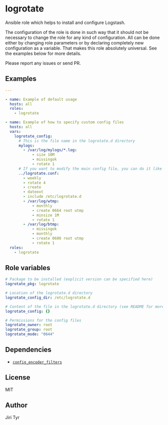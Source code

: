 logrotate
=========

Ansible role which helps to install and configure Logstash.

The configuration of the role is done in such way that it should not be
necessary to change the role for any kind of configuration. All can be
done either by changing role parameters or by declaring completely new
configuration as a variable. That makes this role absolutely
universal. See the examples below for more details.

Please report any issues or send PR.


Examples
--------

```yaml
---

- name: Example of default usage
  hosts: all
  roles:
    - logrotate

- name: Example of how to specify custom config files
  hosts: all
  vars:
    logrotate_config:
      # This is the file name in the logrotate.d directory
      mylogs:
        - /var/log/mylogs/*.log:
            - size 10M
            - missingok
            - rotate 1
      # If you want to modify the main config file, you can do it like this
      ../logrotate.conf:
        - weekly
        - rotate 4
        - create
        - dateext
        - include /etc/logrotate.d
        - /var/log/wtmp:
            - monthly
            - create 0664 root utmp
            - minsize 1M
            - rotate 1
        - /var/log/btmp:
            - missingok
            - monthly
            - create 0600 root utmp
            - rotate 1
  roles:
    - logrotate
```


Role variables
--------------

```yaml
# Package to be installed (explicit version can be specified here)
logrotate_pkg: logrotate

# Location of the logrotate.d directory
logrotate_config_dir: /etc/logrotate.d

# Content of the file in the logrotate.d directory (see README for more details)
logrotate_config: {}

# Permissions for the config files
logrotate_owner: root
logrotate_group: root
logrotate_mode: "0644"
```


Dependencies
------------

- [`config_encoder_filters`](https://github.com/jtyr/ansible-config_encoder_filters)


License
-------

MIT


Author
------

Jiri Tyr
